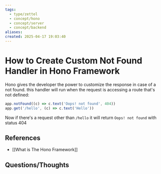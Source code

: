 ```yaml
---
tags:
  - type/zettel
  - concept/hono
  - concept/server
  - concept/backend
aliases: 
created: 2025-04-17 19:03:40
---
```

# How to Create Custom Not Found Handler in Hono Framework

Hono gives the developer the power to customize the response in case of a not found. this handler will run when the request is accessing a route that's not defined:

```ts
app.notFound((c) => c.text('Oops! not found', 404))
app.get('/hello', (c) => c.text('Hello'))
```

Now if there's a request other than `/hello` it will return `Oops! not found` with status 404

## References

- [[What is The Hono Framework]]

## Questions/Thoughts